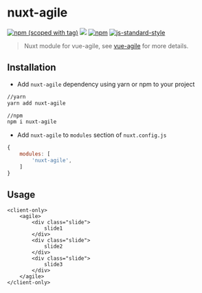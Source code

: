 # nuxt-agile
[![npm (scoped with tag)](https://img.shields.io/npm/v/nuxt-agile/latest.svg?style=flat-square)](https://npmjs.com/package/nuxt-agile)
[![](https://img.shields.io/npm/l/nuxt-agile.svg?style=flat-square&logo=github)](https://github.com/veceraj/nuxt-agile/blob/master/LICENSE) 
[![npm](https://img.shields.io/npm/dt/nuxt-agile.svg?style=flat-square)](https://npmjs.com/package/nuxt-agile)
[![js-standard-style](https://img.shields.io/badge/code_style-standard-brightgreen.svg?style=flat-square)](http://standardjs.com)

> Nuxt module for vue-agile, see [vue-agile](https://github.com/lukaszflorczak/vue-agile) for more details.

## Installation
- Add `nuxt-agile` dependency using yarn or npm to your project

```bash
//yarn
yarn add nuxt-agile

//npm
npm i nuxt-agile
```

- Add `nuxt-agile` to `modules` section of `nuxt.config.js`

```js
{
    modules: [
        'nuxt-agile',
    ]
}
```

## Usage

```vue
<client-only>
    <agile>
        <div class="slide">
            slide1
        </div>
        <div class="slide">
            slide2
        </div>
        <div class="slide">
            slide3
        </div>
    </agile>
</client-only>
```
